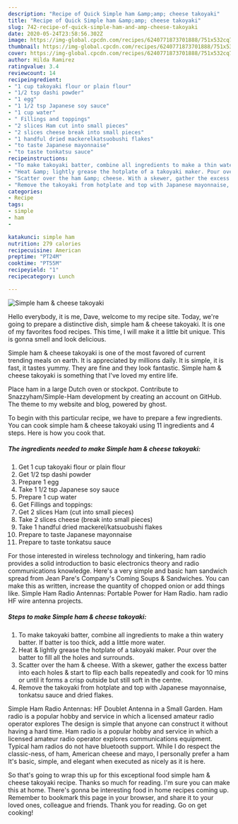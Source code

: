 ```yaml
---
description: "Recipe of Quick Simple ham &amp;amp; cheese takoyaki"
title: "Recipe of Quick Simple ham &amp;amp; cheese takoyaki"
slug: 742-recipe-of-quick-simple-ham-and-amp-cheese-takoyaki
date: 2020-05-24T23:58:56.302Z
image: https://img-global.cpcdn.com/recipes/6240771873701888/751x532cq70/simple-ham-cheese-takoyaki-recipe-main-photo.jpg
thumbnail: https://img-global.cpcdn.com/recipes/6240771873701888/751x532cq70/simple-ham-cheese-takoyaki-recipe-main-photo.jpg
cover: https://img-global.cpcdn.com/recipes/6240771873701888/751x532cq70/simple-ham-cheese-takoyaki-recipe-main-photo.jpg
author: Hilda Ramirez
ratingvalue: 3.4
reviewcount: 14
recipeingredient:
- "1 cup takoyaki flour or plain flour"
- "1/2 tsp dashi powder"
- "1 egg"
- "1 1/2 tsp Japanese soy sauce"
- "1 cup water"
- " Fillings and toppings"
- "2 slices Ham cut into small pieces"
- "2 slices cheese break into small pieces"
- "1 handful dried mackerelkatsuobushi flakes"
- "to taste Japanese mayonnaise"
- "to taste tonkatsu sauce"
recipeinstructions:
- "To make takoyaki batter, combine all ingredients to make a thin watery batter. If batter is too thick, add a little more water."
- "Heat &amp; lightly grease the hotplate of a takoyaki maker. Pour over the batter to fill all the holes and surrounds."
- "Scatter over the ham &amp; cheese. With a skewer, gather the excess batter into each holes &amp; start to flip each balls repeatedly and cook for 10 mins or until it forms a crisp outside but still soft in the centre."
- "Remove the takoyaki from hotplate and top with Japanese mayonnaise, tonkatsu sauce and dried flakes."
categories:
- Recipe
tags:
- simple
- ham
- 

katakunci: simple ham  
nutrition: 279 calories
recipecuisine: American
preptime: "PT24M"
cooktime: "PT55M"
recipeyield: "1"
recipecategory: Lunch

---
```



![Simple ham &amp; cheese takoyaki](https://img-global.cpcdn.com/recipes/6240771873701888/751x532cq70/simple-ham-cheese-takoyaki-recipe-main-photo.jpg)

Hello everybody, it is me, Dave, welcome to my recipe site. Today, we're going to prepare a distinctive dish, simple ham &amp; cheese takoyaki. It is one of my favorites food recipes. This time, I will make it a little bit unique. This is gonna smell and look delicious.

Simple ham &amp; cheese takoyaki is one of the most favored of current trending meals on earth. It is appreciated by millions daily. It is simple, it is fast, it tastes yummy. They are fine and they look fantastic. Simple ham &amp; cheese takoyaki is something that I've loved my entire life.

Place ham in a large Dutch oven or stockpot. Contribute to Snazzyham/Simple-Ham development by creating an account on GitHub. The theme to my website and blog, powered by ghost.


To begin with this particular recipe, we have to prepare a few ingredients. You can cook simple ham &amp; cheese takoyaki using 11 ingredients and 4 steps. Here is how you cook that.

<!--inarticleads1-->

##### The ingredients needed to make Simple ham &amp; cheese takoyaki:

1. Get 1 cup takoyaki flour or plain flour
1. Get 1/2 tsp dashi powder
1. Prepare 1 egg
1. Take 1 1/2 tsp Japanese soy sauce
1. Prepare 1 cup water
1. Get  Fillings and toppings:
1. Get 2 slices Ham (cut into small pieces)
1. Take 2 slices cheese (break into small pieces)
1. Take 1 handful dried mackerel/katsuobushi flakes
1. Prepare to taste Japanese mayonnaise
1. Prepare to taste tonkatsu sauce


For those interested in wireless technology and tinkering, ham radio provides a solid introduction to basic electronics theory and radio communications knowledge. Here&#39;s a very simple and basic ham sandwich spread from Jean Pare&#39;s Company&#39;s Coming Soups &amp; Sandwiches. You can make this as written, increase the quantity of chopped onion or add things like. Simple Ham Radio Antennas: Portable Power for Ham Radio. ham radio HF wire antenna projects. 

<!--inarticleads2-->

##### Steps to make Simple ham &amp; cheese takoyaki:

1. To make takoyaki batter, combine all ingredients to make a thin watery batter. If batter is too thick, add a little more water.
1. Heat &amp; lightly grease the hotplate of a takoyaki maker. Pour over the batter to fill all the holes and surrounds.
1. Scatter over the ham &amp; cheese. With a skewer, gather the excess batter into each holes &amp; start to flip each balls repeatedly and cook for 10 mins or until it forms a crisp outside but still soft in the centre.
1. Remove the takoyaki from hotplate and top with Japanese mayonnaise, tonkatsu sauce and dried flakes.


Simple Ham Radio Antennas: HF Doublet Antenna in a Small Garden. Ham radio is a popular hobby and service in which a licensed amateur radio operator explores The design is simple that anyone can construct it without having a hard time. Ham radio is a popular hobby and service in which a licensed amateur radio operator explores communications equipment. Typical ham radios do not have bluetooth support. While I do respect the classic-ness, of ham, American cheese and mayo, I personally prefer a ham It&#39;s basic, simple, and elegant when executed as nicely as it is here. 

So that's going to wrap this up for this exceptional food simple ham &amp; cheese takoyaki recipe. Thanks so much for reading. I'm sure you can make this at home. There's gonna be interesting food in home recipes coming up. Remember to bookmark this page in your browser, and share it to your loved ones, colleague and friends. Thank you for reading. Go on get cooking!
